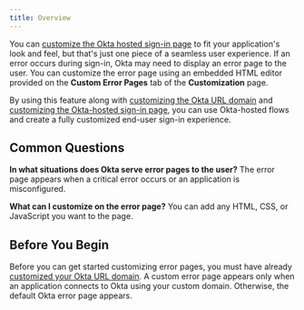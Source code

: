 ```yaml
---
title: Overview
---
```

You can [customize the Okta hosted sign-in page](/guides/custom-hosted-signin/) to fit your application's look and feel, but that's just one piece of a seamless user experience. If an error occurs during sign-in, Okta may need to display an error page to the user. You can customize the error page using an embedded HTML editor provided on the **Custom Error Pages** tab of the **Customization** page. 

By using this feature along with [customizing the Okta URL domain](/guides/custom-url-domain/) and [customizing the Okta-hosted sign-in page](/guides/custom-hosted-signin/), you can use Okta-hosted flows and create a fully customized end-user sign-in experience.

## Common Questions
**In what situations does Okta serve error pages to the user?**
The error page appears when a critical error occurs or an application is misconfigured.  <!-- Link to Concepts: Okta-hosted functionality -->

**What can I customize on the error page?**
You can add any HTML, CSS, or JavaScript you want to the page.

## Before You Begin
Before you can get started customizing error pages, you must have already [customized your Okta URL domain](/guides/custom-url-domain/). A custom error page appears only when an application connects to Okta using your custom domain. Otherwise, the default Okta error page appears.

<NextSectionLink/>
